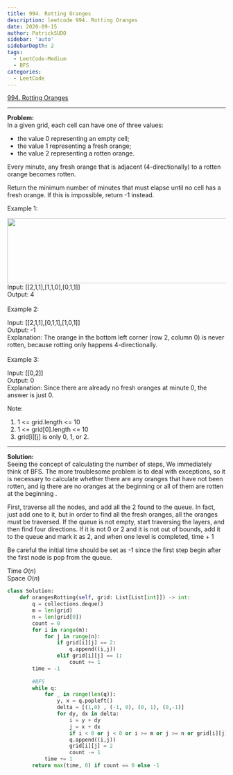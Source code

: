 ```yaml
---
title: 994. Rotting Oranges
description: leetcode 994. Rotting Oranges
date: 2020-09-15
author: PatrickSUDO
sidebar: 'auto'
sidebarDepth: 2
tags: 
  - LeetCode-Medium
  - BFS
categories:
  - LeetCode
---
```

[994. Rotting Oranges](https://leetcode.com/problems/rotting-oranges/)

---
**Problem:** <br/>
In a given grid, each cell can have one of three values:

- the value 0 representing an empty cell;
- the value 1 representing a fresh orange;
- the value 2 representing a rotten orange.

Every minute, any fresh orange that is adjacent (4-directionally) to a rotten orange becomes rotten.

Return the minimum number of minutes that must elapse until no cell has a fresh orange.  If this is impossible, return -1 instead.

Example 1:

<img alt="" src="https://assets.leetcode.com/uploads/2019/02/16/oranges.png" style="width: 712px; height: 150px;">
Input: [[2,1,1],[1,1,0],[0,1,1]]</br>
Output: 4 </br></br>
Example 2:

Input: [[2,1,1],[0,1,1],[1,0,1]]</br>
Output: -1</br>
Explanation:  The orange in the bottom left corner (row 2, column 0) is never rotten, because rotting only happens 4-directionally.</br></br>
Example 3:

Input: [[0,2]]</br>
Output: 0</br>
Explanation:  Since there are already no fresh oranges at minute 0, the answer is just 0.
 

Note:

1. 1 <= grid.length <= 10
2. 1 <= grid[0].length <= 10
3. grid[i][j] is only 0, 1, or 2.

---
**Solution:** <br/>
Seeing the concept of calculating the number of steps, We immediately think of BFS. The more troublesome problem is to deal with exceptions, so it is necessary to calculate whether there are any oranges that have not been rotten, and ig there are no oranges at the beginning or all of them are rotten at the beginning .

First, traverse all the nodes, and add all the 2 found to the queue. In fact, just add one to it, but in order to find all the fresh oranges, all the oranges must be traversed. If the queue is not empty, start traversing the layers, and then find four directions. If it is not 0 or 2 and it is not out of bounds, add it to the queue and mark it as 2, and when one level is completed, time + 1

Be careful the initial time should be set as -1 since the first step begin after the first node is pop from the queue.

Time $O(n)$ </br>
Space $O(n)$


```python
class Solution:
    def orangesRotting(self, grid: List[List[int]]) -> int:
        q = collections.deque()
        m = len(grid)
        n = len(grid[0])
        count = 0
        for i in range(m):
            for j in range(n):
                if grid[i][j] == 2:
                    q.append((i,j))
                elif grid[i][j] == 1:
                    count += 1
        time = -1 
        
        #BFS
        while q:
            for _ in range(len(q)):
                y, x = q.popleft()
                delta = [(1,0) , (-1, 0), (0, 1), (0,-1)]
                for dy, dx in delta:
                    i = y + dy
                    j = x + dx
                    if i < 0 or j < 0 or i >= m or j >= n or grid[i][j] == 0 or grid[i][j] == 2: continue 
                    q.append((i,j))
                    grid[i][j] = 2
                    count -= 1
            time += 1
        return max(time, 0) if count == 0 else -1
```
<Disqus shortname="patricksudo" />
